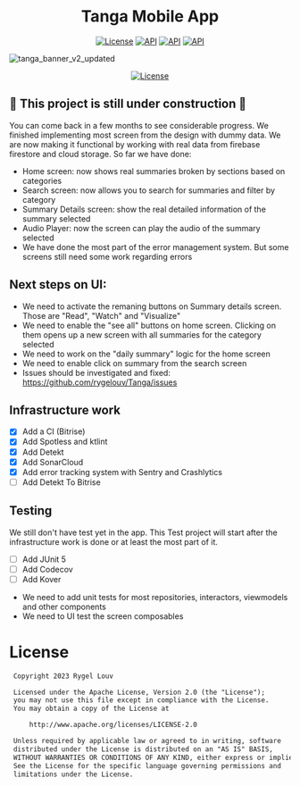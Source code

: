 <h1 align="center">Tanga Mobile App</h1>

<p align="center">
  <a href="https://opensource.org/licenses/Apache-2.0"><img alt="License" src="https://img.shields.io/badge/License-Apache%202.0-blue.svg?style=for-the-badge&logo=appveyor"/></a>
  <a href="https://android-arsenal.com/api?level=24"><img alt="API" src="https://img.shields.io/badge/API-24%2B-brightgreen.svg?style=for-the-badge&logo=appveyor"/></a>
  <a href="https://github.com/rygelouv/Tanga/tree/dev"><img alt="API" src="https://img.shields.io/bitrise/af836c41-1d0e-4c07-a9e1-b4c4452a0686/dev?token=TmwPfWg3f5jHJEub8sA6Hw"/></a>
  <a href="https://sonarcloud.io/summary/new_code?id=rygelouv_Tanga"><img alt="API" src="https://sonarcloud.io/api/project_badges/measure?project=rygelouv_Tanga&metric=alert_status"/></a>
</p>

![tanga_banner_v2_updated](https://user-images.githubusercontent.com/7549316/227764073-7e88f504-710e-46a6-9a43-e18521200f4d.png)


<p align="center">
  <a href="https://opensource.org/licenses/Apache-2.0"><img alt="License" src="https://sonarcloud.io/images/project_badges/sonarcloud-white.svg"/></a>
</p>

## 🚧 **This project is still under construction** 🚧
You can come back in a few months to see considerable progress. 
We finished implementing most screen from the design with dummy data. We are now making it functional by working with real data from firebase firestore and cloud storage.
So far we have done:
- Home screen: now shows real summaries broken by sections based on categories
- Search screen: now allows you to search for summaries and filter by category
- Summary Details screen: show the real detailed information of the summary selected
- Audio Player: now the screen can play the audio of the summary selected
- We have done the most part of the error management system. But some screens still need some work regarding errors

## Next steps on UI:
- We need to activate the remaning buttons on Summary details screen. Those are "Read", "Watch" and "Visualize"
- We need to enable the "see all" buttons on home screen. Clicking on them opens up a new screen with all summaries for the category selected
- We need to work on the "daily summary" logic for the home screen
- We need to enable click on summary from the search screen
- Issues should be investigated and fixed: https://github.com/rygelouv/Tanga/issues

## Infrastructure work
- [x] Add a CI (Bitrise)
- [x] Add Spotless and ktlint
- [x] Add Detekt
- [x] Add SonarCloud
- [x] Add error tracking system with Sentry and Crashlytics
- [ ] Add Detekt To Bitrise

## Testing
We still don't have test yet in the app. This Test project will start after the infrastructure work is done or at least the most part of it.
- [ ] Add JUnit 5
- [ ] Add Codecov
- [ ] Add Kover 
- We need to add unit tests for most repositories, interactors, viewmodels and other components
- We need to UI test the screen composables

# License
```xml
 Copyright 2023 Rygel Louv

 Licensed under the Apache License, Version 2.0 (the "License");
 you may not use this file except in compliance with the License.
 You may obtain a copy of the License at

     http://www.apache.org/licenses/LICENSE-2.0

 Unless required by applicable law or agreed to in writing, software
 distributed under the License is distributed on an "AS IS" BASIS,
 WITHOUT WARRANTIES OR CONDITIONS OF ANY KIND, either express or implied.
 See the License for the specific language governing permissions and
 limitations under the License.

```
